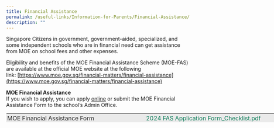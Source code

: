 ```yaml
---
title: Financial Assistance
permalink: /useful-links/Information-for-Parents/Financial-Assistance/
description: ""
---
```

Singapore Citizens in government, government-aided, specialized, and some independent schools who are in financial need can get assistance from MOE on school fees and other expenses.&nbsp;

  

Eligibility and benefits of the MOE Financial Assistance Scheme (MOE-FAS) are available at the official MOE website at the following link:&nbsp;[https://www.moe.gov.sg/financial-matters/financial-assistance](https://www.moe.gov.sg/financial-matters/financial-assistance)

  

**MOE Financial Assistance**
<br>If you wish to apply, you can apply&nbsp;[online](https://form.gov.sg/64e2f8f73f582600139f54ac)&nbsp;or submit&nbsp;the MOE Financial Assistance Form&nbsp;to the school’s Admin Office.

  

<table class="iveo_table ives_tab_1 ive_eobj_left" style="margin: 0px 10px 0px 0px; outline: 0px; padding: 0px; float: left; border: 1px solid rgb(234, 234, 234); width: 741px; height: 25px;"><tbody style="margin: 0px; outline: 0px; padding: 0px;"><tr style="margin: 0px; outline: 0px; padding: 0px;"><td style="margin: 0px; outline: 0px; padding: 2px; text-align: left; background-color: rgb(234, 234, 234); color: rgb(34, 34, 34); width: 354px;">MOE Financial Assistance Form<br style="margin: 0px; outline: 0px; padding: 0px;"></td><td style="margin: 0px; outline: 0px; padding: 2px; text-align: left; background-color: rgb(234, 234, 234); color: rgb(34, 34, 34); width: 379px;">&nbsp;<a class="refobj" href="https://pasirrissec-moe-edu-sg-admin.cwp.sg/qql/slot/u166/Info%20for%20Parents/FAS/2023%20FAS_Application%20Form.pdf" target="_blank" style="margin: 0px; outline: 0px; padding: 0px 4px 0px 18px; color: rgb(8, 123, 86); text-decoration: none; background-repeat: no-repeat; background-image: url(&quot;/site/ctx/ficon/pdf.gif&quot;);">2024 FAS Application Form_Checklist.pdf</a><br style="margin: 0px; outline: 0px; padding: 0px;"></td></tr></tbody></table>